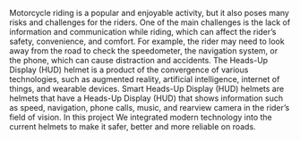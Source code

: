 Motorcycle riding is a popular and enjoyable activity, but it also poses
many risks and challenges for the riders. One of the main challenges is
the lack of information and communication while riding, which can
affect the rider’s safety, convenience, and comfort. For example, the
rider may need to look away from the road to check the speedometer,
the navigation system, or the phone, which can cause distraction and
accidents.
The Heads-Up Display (HUD) helmet is a product of the convergence of
various technologies, such as augmented reality, artificial intelligence,
internet of things, and wearable devices. Smart Heads-Up Display (HUD)
helmets are helmets that have a Heads-Up Display (HUD) that shows
information such as speed, navigation, phone calls, music, and rearview camera in the rider’s field of vision. In this project We integrated
modern technology into the current helmets to make it safer, better and
more reliable on roads.
